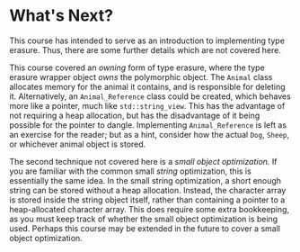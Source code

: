 # What's Next?

This course has intended to serve as an introduction to implementing type erasure.
Thus, there are some further details which are not covered here.

This course covered an *owning* form of type erasure, where the type erasure wrapper object *owns* the polymorphic object.
The `Animal` class allocates memory for the animal it contains, and is responsible for deleting it.
Alternatively, an `Animal_Reference` class could be created, which behaves more like a pointer, much like `std::string_view`.
This has the advantage of not requiring a heap allocation, but has the disadvantage of it being possible for the pointer to dangle.
Implementing `Animal_Reference` is left as an exercise for the reader; but as a hint, consider how the actual `Dog`, `Sheep`, or whichever animal object is stored.

The second technique not covered here is a *small object optimization.*
If you are familiar with the common small *string* optimization, this is essentially the same idea.
In the small string optimization, a short enough string can be stored without a heap allocation.
Instead, the character array is stored inside the string object itself, rather than containing a pointer to a heap-allocated character array.
This does require some extra bookkeeping, as you must keep track of whether the small object optimization is being used.
Perhaps this course may be extended in the future to cover a small object optimization.
